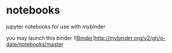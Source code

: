 # notebooks
jupyter notebooks for use with mybinder

you may launch this binder ![[Binder](https://mybinder.org/badge.svg)]http://mybinder.org/v2/gh/o-date/notebooks/master
